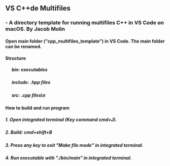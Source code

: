 ## VS C++de Multifiles

### - A directory template for running multifiles C++ in VS Code on macOS. By Jacob Molin


#### Open main folder ("cpp_multifiles_template") in VS Code. The main folder can be renamed.


#### Structure

##### &nbsp;&nbsp;&nbsp;&nbsp;&nbsp;&nbsp;bin: executables
##### &nbsp;&nbsp;&nbsp;&nbsp;&nbsp;&nbsp;include: .hpp files
##### &nbsp;&nbsp;&nbsp;&nbsp;&nbsp;&nbsp;src: .cpp files\n


#### How to build and run program

##### 	1. Open integrated terminal (Key command cmd+J).
##### 	2. Build: cmd+shift+B
##### 	3. Press any key to exit "Make file mode" in integrated terminal.
##### 	4. Run executable with "./bin/main" in integrated terminal.





